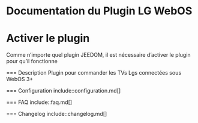 # Documentation du Plugin LG WebOS

  

Activer le plugin
===
Comme n’importe quel plugin JEEDOM, il est nécessaire d’activer le plugin pour qu’il fonctionne

=== Description
Plugin pour commander les TVs Lgs connectées sous WebOS 3+

=== Configuration
include::configuration.md[]

=== FAQ
include::faq.md[]

=== Changelog
include::changelog.md[]
